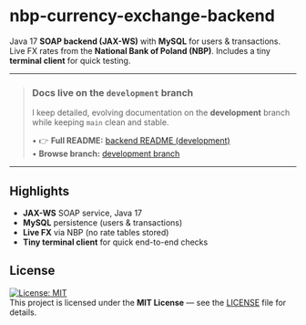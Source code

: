 # nbp-currency-exchange-backend

Java 17 **SOAP backend (JAX-WS)** with **MySQL** for users & transactions. Live FX rates from the **National Bank of Poland (NBP)**. Includes a tiny **terminal client** for quick testing.

---

> ### Docs live on the `development` branch
>
> I keep detailed, evolving documentation on the **development** branch while keeping `main` clean and stable.
>
> • 👉 **Full README:** [backend README (development)](https://github.com/ahmadyardimli/nbp-currency-exchange-backend/blob/development/README.md)  
> • **Browse branch:** [development branch](https://github.com/ahmadyardimli/nbp-currency-exchange-backend/tree/development)

---

## Highlights

* **JAX-WS** SOAP service, Java 17
* **MySQL** persistence (users & transactions)
* **Live FX** via NBP (no rate tables stored)
* **Tiny terminal client** for quick end-to-end checks

## License

[![License: MIT](https://img.shields.io/badge/License-MIT-yellow.svg)](LICENSE)  
This project is licensed under the **MIT License** — see the [LICENSE](LICENSE) file for details.
